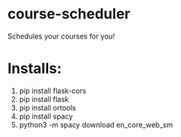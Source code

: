 # course-scheduler
Schedules your courses for you!


# Installs:
1. pip install flask-cors
2. pip install flask
3. pip install ortools
4. pip install spacy
5. python3 -m spacy download en_core_web_sm